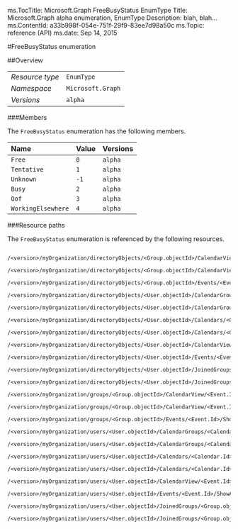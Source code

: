 ms.TocTitle: Microsoft.Graph FreeBusyStatus EnumType
Title: Microsoft.Graph alpha  enumeration, EnumType
Description: blah, blah...
ms.ContentId: a33b998f-054e-751f-29f9-83ee7d98a50c
ms.Topic: reference (API)
ms.date: Sep 14, 2015

#FreeBusyStatus enumeration

 



<a name="msg-enum-type-FreeBusyStatus"> </a>
##Overview

|  |  | 
| :-- | :-- | 
| _Resource type_ | `EnumType` | 
| _Namespace_ | `Microsoft.Graph` | 
| _Versions_ | `alpha` | 


###Members

The `FreeBusyStatus` enumeration has the following members. 

| Name | Value | Versions | 
| :-- | :-- | :-- | 
| `Free` | `0` | `alpha` | 
| `Tentative` | `1` | `alpha` | 
| `Unknown` | `-1` | `alpha` | 
| `Busy` | `2` | `alpha` | 
| `Oof` | `3` | `alpha` | 
| `WorkingElsewhere` | `4` | `alpha` | 


###Resource paths

The `FreeBusyStatus` enumeration is referenced by the following resources. 

```no-highlight
	/<version>/myOrganization/directoryObjects/<Group.objectId>/CalendarView/<Event.Id>/Instances/<Event.Id>/ShowAs
	/<version>/myOrganization/directoryObjects/<Group.objectId>/CalendarView/<Event.Id>/ShowAs
	/<version>/myOrganization/directoryObjects/<Group.objectId>/Events/<Event.Id>/ShowAs
	/<version>/myOrganization/directoryObjects/<User.objectId>/CalendarGroups/<CalendarGroup.Id>/Calendars/<Calendar.Id>/CalendarView/<Event.Id>/ShowAs
	/<version>/myOrganization/directoryObjects/<User.objectId>/CalendarGroups/<CalendarGroup.Id>/Calendars/<Calendar.Id>/Events/<Event.Id>/ShowAs
	/<version>/myOrganization/directoryObjects/<User.objectId>/Calendars/<Calendar.Id>/CalendarView/<Event.Id>/ShowAs
	/<version>/myOrganization/directoryObjects/<User.objectId>/Calendars/<Calendar.Id>/Events/<Event.Id>/ShowAs
	/<version>/myOrganization/directoryObjects/<User.objectId>/CalendarView/<Event.Id>/ShowAs
	/<version>/myOrganization/directoryObjects/<User.objectId>/Events/<Event.Id>/ShowAs
	/<version>/myOrganization/directoryObjects/<User.objectId>/JoinedGroups/<Group.objectId>/CalendarView/<Event.Id>/ShowAs
	/<version>/myOrganization/directoryObjects/<User.objectId>/JoinedGroups/<Group.objectId>/Events/<Event.Id>/ShowAs
	/<version>/myOrganization/groups/<Group.objectId>/CalendarView/<Event.Id>/Instances/<Event.Id>/ShowAs
	/<version>/myOrganization/groups/<Group.objectId>/CalendarView/<Event.Id>/ShowAs
	/<version>/myOrganization/groups/<Group.objectId>/Events/<Event.Id>/ShowAs
	/<version>/myOrganization/users/<User.objectId>/CalendarGroups/<CalendarGroup.Id>/Calendars/<Calendar.Id>/CalendarView/<Event.Id>/ShowAs
	/<version>/myOrganization/users/<User.objectId>/CalendarGroups/<CalendarGroup.Id>/Calendars/<Calendar.Id>/Events/<Event.Id>/ShowAs
	/<version>/myOrganization/users/<User.objectId>/Calendars/<Calendar.Id>/CalendarView/<Event.Id>/ShowAs
	/<version>/myOrganization/users/<User.objectId>/Calendars/<Calendar.Id>/Events/<Event.Id>/ShowAs
	/<version>/myOrganization/users/<User.objectId>/CalendarView/<Event.Id>/ShowAs
	/<version>/myOrganization/users/<User.objectId>/Events/<Event.Id>/ShowAs
	/<version>/myOrganization/users/<User.objectId>/JoinedGroups/<Group.objectId>/CalendarView/<Event.Id>/ShowAs
	/<version>/myOrganization/users/<User.objectId>/JoinedGroups/<Group.objectId>/Events/<Event.Id>/ShowAs```






